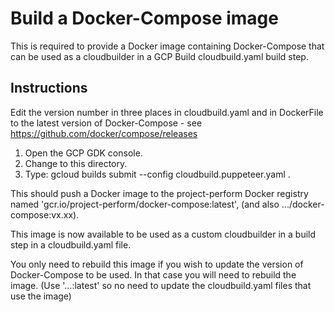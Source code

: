 # Build a Docker-Compose image

This is required to provide a Docker image containing Docker-Compose that can be used as a cloudbuilder in a GCP Build cloudbuild.yaml build step.

## Instructions

Edit the version number in three places in cloudbuild.yaml and in DockerFile to the latest version of Docker-Compose - see <https://github.com/docker/compose/releases>

1. Open the GCP GDK console.
2. Change to this directory.
3. Type: gcloud builds submit --config cloudbuild.puppeteer.yaml .

This should push a Docker image to the project-perform Docker registry named 'gcr.io/project-perform/docker-compose:latest', (and also .../docker-compose:vx.xx).

This image is now available to be used as a custom cloudbuilder in a build step in a cloudbuild.yaml file.

You only need to rebuild this image if you wish to update the version of Docker-Compose to be used. In that case you will need to rebuild the image.  (Use '...:latest' so no need to update the cloudbuild.yaml files that use the image)
